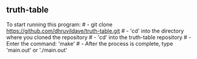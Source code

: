 ## truth-table

To start running this program:
    # - git clone https://github.com/dhruvildave/truth-table.git
    # - 'cd' into the directory where you cloned the repository
    # - 'cd' into the truth-table repository
    # - Enter the command: 'make'
    # - After the process is complete, type 'main.out' or './main.out'
